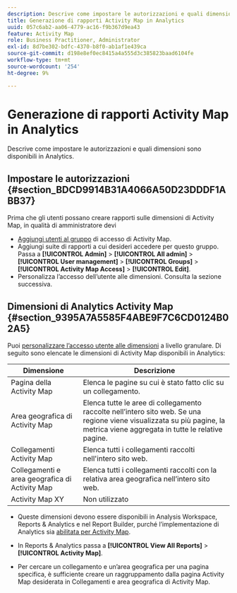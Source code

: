 ```yaml
---
description: Descrive come impostare le autorizzazioni e quali dimensioni sono disponibili in Analytics.
title: Generazione di rapporti Activity Map in Analytics
uuid: 057c6ab2-aa06-4779-ac16-f9b367d9ea43
feature: Activity Map
role: Business Practitioner, Administrator
exl-id: 8d7be302-bdfc-4370-b8f0-ab1af1e439ca
source-git-commit: d198e8ef0ec8415a4a555d3c385823baad6104fe
workflow-type: tm+mt
source-wordcount: '254'
ht-degree: 9%

---
```


# Generazione di rapporti Activity Map in Analytics

Descrive come impostare le autorizzazioni e quali dimensioni sono disponibili in Analytics.

## Impostare le autorizzazioni {#section_BDCD9914B31A4066A50D23DDDF1ABB37}

Prima che gli utenti possano creare rapporti sulle dimensioni di Activity Map, in qualità di amministratore devi

* [Aggiungi utenti al gruppo](/help/analyze/activity-map/activitymap-getting-started/activitymap-getting-started-admins/activitymap-enable.md) di accesso di Activity Map.
* Aggiungi suite di rapporti a cui desideri accedere per questo gruppo. Passa a **[!UICONTROL Admin]** > **[!UICONTROL All admin]** > **[!UICONTROL User management]** > **[!UICONTROL Groups]** > **[!UICONTROL Activity Map Access]** > **[!UICONTROL Edit]**.
* Personalizza l’accesso dell’utente alle dimensioni. Consulta la sezione successiva.

## Dimensioni di Analytics Activity Map {#section_9395A7A5585F4ABE9F7C6CD0124B02A5}

Puoi [personalizzare l’accesso utente alle dimensioni](https://docs.adobe.com/content/help/en/analytics/admin/user-product-management/customize-report-access/groups-dimensions.html) a livello granulare. Di seguito sono elencate le dimensioni di Activity Map disponibili in Analytics:

| Dimensione | Descrizione |
|---|---|
| Pagina della Activity Map | Elenca le pagine su cui è stato fatto clic su un collegamento. |
| Area geografica di Activity Map | Elenca tutte le aree di collegamento raccolte nell’intero sito web. Se una regione viene visualizzata su più pagine, la metrica viene aggregata in tutte le relative pagine. |
| Collegamenti Activity Map | Elenca tutti i collegamenti raccolti nell&#39;intero sito web. |
| Collegamenti e area geografica di Activity Map | Elenca tutti i collegamenti raccolti con la relativa area geografica nell’intero sito web. |
| Activity Map XY | Non utilizzato |

* Queste dimensioni devono essere disponibili in Analysis Workspace, Reports &amp; Analytics e nel Report Builder, purché l’implementazione di Analytics sia [abilitata per Activity Map](/help/analyze/activity-map/activitymap-getting-started/activitymap-getting-started-admins/activitymap-enable.md).
* In Reports &amp; Analytics passa a **[!UICONTROL View All Reports]** > **[!UICONTROL Activity Map]**.

* Per cercare un collegamento e un’area geografica per una pagina specifica, è sufficiente creare un raggruppamento dalla pagina Activity Map desiderata in Collegamenti e area geografica di Activity Map.
